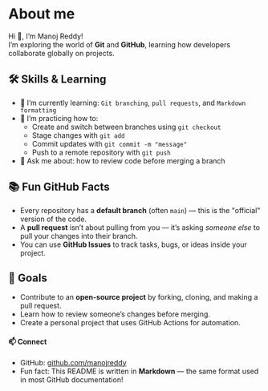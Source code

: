 # About me

Hi 👋, I’m Manoj Reddy!  
I’m exploring the world of **Git** and **GitHub**, learning how developers collaborate globally on projects.

## 🛠 Skills & Learning
- 🌱 I’m currently learning: `Git branching`, `pull requests`, and `Markdown formatting`  
- 🔭 I’m practicing how to:
  - Create and switch between branches using `git checkout`
  - Stage changes with `git add`
  - Commit updates with `git commit -m "message"`
  - Push to a remote repository with `git push`
- 💬 Ask me about: how to review code before merging a branch

## 📚 Fun GitHub Facts
- Every repository has a **default branch** (often `main`) — this is the "official" version of the code.
- A **pull request** isn’t about pulling from you — it’s asking *someone else* to pull your changes into their branch.
- You can use **GitHub Issues** to track tasks, bugs, or ideas inside your project.

## 🚀 Goals
- Contribute to an **open-source project** by forking, cloning, and making a pull request.
- Learn how to review someone’s changes before merging.
- Create a personal project that uses GitHub Actions for automation.

#### 📫 Connect
- GitHub: [github.com/manojreddy](https://github.com/manojreddy)
- Fun fact: This README is written in **Markdown** — the same format used in most GitHub documentation!
